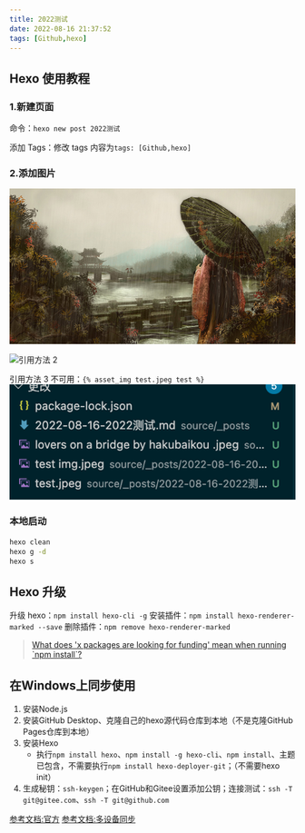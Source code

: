 ```yaml
---
title: 2022测试
date: 2022-08-16 21:37:52
tags: [Github,hexo]
---
```

## Hexo 使用教程

### 1.新建页面

命令：`hexo new post 2022测试`

添加 Tags：修改 tags 内容为`tags: [Github,hexo]`

### 2.添加图片

![引用方法 1](2022-08-16-2022测试/test%20img.jpeg)

<!-- more -->

![引用方法 2](test.jpeg)

引用方法 3 不可用：`{% asset_img test.jpeg test %}`
![截图后一键粘贴图片 Cmd+Alt+V](2022-08-16-2022测试/2022-08-17-00-19-33.png)

### 本地启动

```bash
hexo clean
hexo g -d
hexo s
```

## Hexo 升级

升级 hexo：`npm install hexo-cli -g`
安装插件：`npm install hexo-renderer-marked --save`
删除插件：`npm remove hexo-renderer-marked`

> [What does 'x packages are looking for funding' mean when running \`npm install\`?](https://stackoverflow.com/questions/58972251/what-does-x-packages-are-looking-for-funding-mean-when-running-npm-install)

## 在Windows上同步使用

1. 安装Node.js
2. 安装GitHub Desktop、克隆自己的hexo源代码仓库到本地（不是克隆GitHub Pages仓库到本地）
3. 安装Hexo
   - 执行`npm install hexo`、`npm install -g hexo-cli`、`npm install`、主题已包含，不需要执行`npm install hexo-deployer-git`；（不需要hexo init）
4. 生成秘钥：`ssh-keygen`；在GitHub和Gitee设置添加公钥；连接测试：`ssh -T git@gitee.com`、`ssh -T git@github.com`

[参考文档:官方](https://hexo.io/zh-cn/docs/#%E5%AE%89%E8%A3%85)
[参考文档:多设备同步](https://www.jianshu.com/p/937bda9123da)
